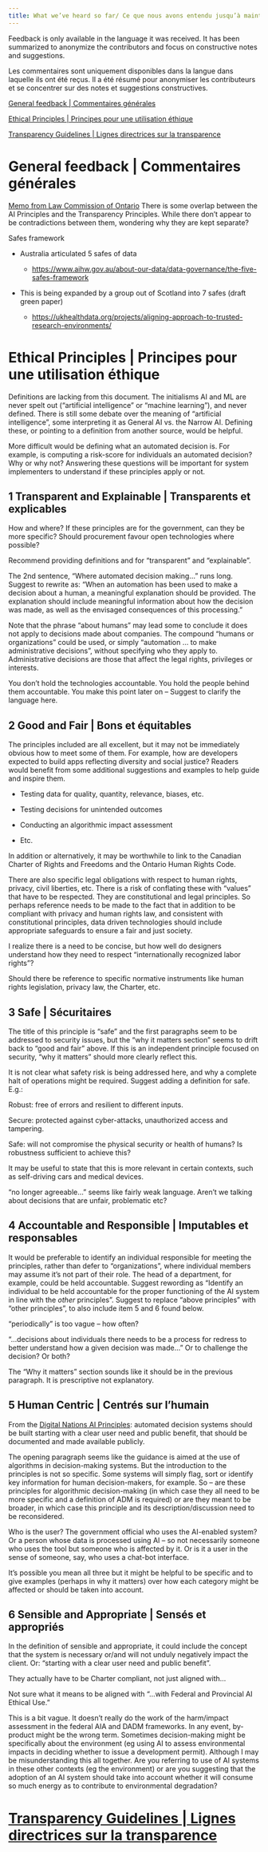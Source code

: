 ```yaml
---
title: What we’ve heard so far/ Ce que nous avons entendu jusqu’à maintenant
---
```


Feedback is only available in the language it was received. It has been
summarized to anonymize the contributors and focus on constructive notes and
suggestions.

Les commentaires sont uniquement disponibles dans la langue dans laquelle ils
ont été reçus. Il a été résumé pour anonymiser les contributeurs et se
concentrer sur des notes et suggestions constructives.

[General feedback | Commentaires générales](#general)

[Ethical Principles | Principes pour une utilisation éthique](#ethical)

[Transparency Guidelines | Lignes directrices sur la
transparence](https://github.com/ongov/Transparency-Guidelines/blob/master/Ontario%20AI%20Transparency%20feedback.md)

General feedback | Commentaires générales <a name="general"></a>
==========================================

[Memo from Law Commission of Ontario](https://github.com/ongov/Transparency-Guidelines/blob/master/LCO%20Memo%20to%20ODS%20-%20June%2030%202020.pdf)
There is some overlap between the AI Principles and the Transparency Principles. While there don’t appear to be contradictions between them, wondering why they are kept separate?

Safes framework

-   Australia articulated 5 safes of data

    -   <https://www.aihw.gov.au/about-our-data/data-governance/the-five-safes-framework>

-   This is being expanded by a group out of Scotland into 7 safes (draft green paper)

    -   <https://ukhealthdata.org/projects/aligning-approach-to-trusted-research-environments/>

Ethical Principles | Principes pour une utilisation éthique <a name="ethical"></a>
============================================================

Definitions are lacking from this document. The initialisms AI and ML are never spelt out (“artificial intelligence” or “machine learning”), and never defined. There is still some debate over the meaning of “artificial intelligence”, some
interpreting it as General AI vs. the Narrow AI. Defining these, or pointing to a definition from another source, would be helpful.

More difficult would be defining what an automated decision is. For example, is
computing a risk-score for individuals an automated decision? Why or why not?
Answering these questions will be important for system implementers to
understand if these principles apply or not.

1 Transparent and Explainable | Transparents et explicables
------------------------------------------------------------

How and where? If these principles are for the government, can they be more specific? Should procurement favour open technologies where possible?

Recommend providing definitions and for “transparent” and “explainable”.

The 2nd sentence, “Where automated decision making…” runs long. Suggest to rewrite as: “When an automation has been used to make a decision about a human, a meaningful explanation should be provided. The explanation should include meaningful information about how the decision was made, as well as the envisaged consequences of this processing.”

Note that the phrase “about humans” may lead some to conclude it does not apply to decisions made about companies. The compound “humans or organizations” could be used, or simply “automation … to make administrative decisions”, without specifying who they apply to. Administrative decisions are those that affect the legal rights, privileges or interests.

You don’t hold the technologies accountable. You hold the people behind them accountable. You make this point later on – Suggest to clarify the language here.

2 Good and Fair | Bons et équitables
-------------------------------------

The principles included are all excellent, but it may not be immediately obvious how to meet some of them. For example, how are developers expected to build apps reflecting diversity and social justice? Readers would benefit from some additional suggestions and examples to help guide and inspire them.

-   Testing data for quality, quantity, relevance, biases, etc.

-   Testing decisions for unintended outcomes

-   Conducting an algorithmic impact assessment

-   Etc.

In addition or alternatively, it may be worthwhile to link to the Canadian Charter of Rights and Freedoms and the Ontario Human Rights Code.

There are also specific legal obligations with respect to human rights, privacy, civil liberties, etc. There is a risk of conflating these with “values” that have to be respected. They are constitutional and legal principles. So perhaps reference needs to be made to the fact that in addition to be compliant with privacy and human rights law, and consistent with constitutional principles, data driven technologies should include appropriate safeguards to ensure a fair and just society.

I realize there is a need to be concise, but how well do designers understand how they need to respect “internationally recognized labor rights”?

Should there be reference to specific normative instruments like human rights legislation, privacy law, the Charter, etc.

3 Safe | Sécuritaires
----------------------

The title of this principle is “safe” and the first paragraphs seem to be addressed to security issues, but the “why it matters section” seems to drift back to “good and fair” above. If this is an independent principle focused on security, “why it matters” should more clearly reflect this.

It is not clear what safety risk is being addressed here, and why a complete halt of operations might be required. Suggest adding a definition for safe. E.g.:

Robust: free of errors and resilient to different inputs.

Secure: protected against cyber-attacks, unauthorized access and tampering.

Safe: will not compromise the physical security or health of humans? Is robustness sufficient to achieve this?

It may be useful to state that this is more relevant in certain contexts, such as self-driving cars and medical devices.

“no longer agreeable…” seems like fairly weak language. Aren’t we talking about decisions that are unfair, problematic etc?

4 Accountable and Responsible | Imputables et responsables
-----------------------------------------------------------

It would be preferable to identify an individual responsible for meeting the principles, rather than defer to “organizations”, where individual members may assume it’s not part of their role. The head of a department, for example, could be held accountable. Suggest rewording as “Identify an individual to be held accountable for the proper functioning of the AI system in line with the *other* principles”. Suggest to replace “above principles” with “other principles”, to
also include item 5 and 6 found below.

“periodically” is too vague – how often?

“…decisions about individuals there needs to be a process for redress to better understand how a given decision was made…” Or to challenge the decision? Or both?

The “Why it matters” section sounds like it should be in the previous paragraph. It is prescriptive not explanatory.

5 Human Centric | Centrés sur l’humain
---------------------------------------

From the [Digital Nations AI Principles](https://leadingdigitalgovs.org/comunicacion/noticias/artificial-intelligence):
automated decision systems should be built starting with a clear user need and public benefit, that should be documented and made available publicly.

The opening paragraph seems like the guidance is aimed at the use of algorithms in decision-making systems. But the introduction to the principles is not so specific. Some systems will simply flag, sort or identify key information for
human decision-makers, for example. So – are these principles for algorithmic decision-making (in which case they all need to be more specific and a definition of ADM is required) or are they meant to be broader, in which case this principle and its description/discussion need to be reconsidered.

Who is the user? The government official who uses the AI-enabled system? Or a person whose data is processed using AI – so not necessarily someone who uses the tool but someone who is affected by it. Or is it a user in the sense of someone, say, who uses a chat-bot interface.

It’s possible you mean all three but it might be helpful to be specific and to give examples (perhaps in why it matters) over how each category might be affected or should be taken into account.

6 Sensible and Appropriate | Sensés et appropriés
--------------------------------------------------

In the definition of sensible and appropriate, it could include the concept that the system is necessary or/and will not unduly negatively impact the client. Or: “starting with a clear user need and public benefit”.

They actually have to be Charter compliant, not just aligned with…

Not sure what it means to be aligned with “…with Federal and Provincial AI Ethical Use.”

This is a bit vague. It doesn’t really do the work of the harm/impact assessment in the federal AIA and DADM frameworks. In any event, by-product might be the wrong term. Sometimes decision-making might be specifically about the environment (eg using AI to assess environmental impacts in deciding whether to issue a development permit). Although I may be misunderstanding this all together. Are you referring to use of AI systems in these other contexts (eg the environment) or are you suggesting that the adoption of an AI system should take into account whether it will consume so much energy as to contribute to environmental degradation?

[Transparency Guidelines | Lignes directrices sur la transparence](https://github.com/ongov/Transparency-Guidelines/blob/master/Ontario%20AI%20Transparency%20feedback.md)
=================================================================
